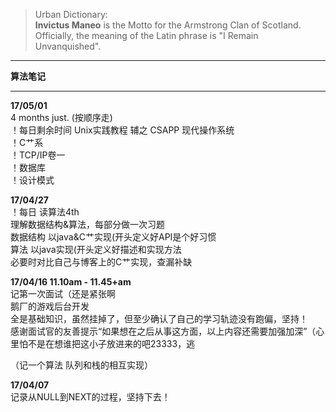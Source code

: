 >Urban Dictionary:  
>**Invictus Maneo** is the Motto for the Armstrong Clan of Scotland.  
>Officially, the meaning of the Latin phrase is "I Remain Unvanquished".  

---

**算法笔记**  

---

**17/05/01**  
4 months just. (按顺序走)  
！每日剩余时间 Unix实践教程 辅之 CSAPP 现代操作系统  
！C艹系  
！TCP/IP卷一  
！数据库  
！设计模式  

**17/04/27**  
！每日 读算法4th  
理解数据结构&算法，每部分做一次习题  
数据结构 以java&C艹实现(开头定义好API是个好习惯  
算法 以java实现(开头定义好描述和实现方法  
必要时对比自己与博客上的C艹实现，查漏补缺  

**17/04/16 11.10am - 11.45+am**  
记第一次面试（还是紧张啊  
鹅厂的游戏后台开发  
全是基础知识，虽然挂掉了，但至少确认了自己的学习轨迹没有跑偏，坚持！  
感谢面试官的友善提示“如果想在之后从事这方面，以上内容还需要加强加深”（心里怕不是在想谁把这小子放进来的吧23333，逃  

（记一个算法 队列和栈的相互实现）  

**17/04/07**  
记录从NULL到NEXT的过程，坚持下去！  